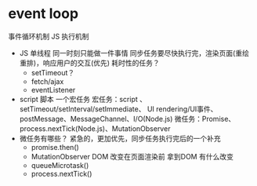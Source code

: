# event loop
事件循环机制 JS 执行机制

- JS 单线程
  同一时刻只能做一件事情
  同步任务要尽快执行完，渲染页面(重绘重排)，响应用户的交互(优先)
  耗时性的任务？
  - setTimeout？
  - fetch/ajax
  - eventListener
- script 脚本
  一个宏任务
  宏任务：script 、setTimeout/setInterval/setImmediate、
  UI rendering/UI事件、postMessage、MessageChannel、I/O(Node.js)
  微任务：Promise、process.nextTick(Node.js)、MutationObserver
- 微任务有哪些？
  紧急的，更加优先，同步任务执行完后的一个补充
  - promise.then()
  - MutationObserver
    DOM 改变在页面渲染前  拿到DOM 有什么改变
  - queueMicrotask()
  - process.nextTick()
